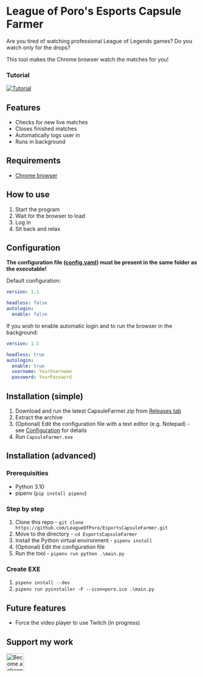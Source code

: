 # League of Poro's Esports Capsule Farmer

Are you tired of watching professional League of Legends games? Do you watch only for the drops?

This tool makes the Chrome browser watch the matches for you!

### Tutorial
[![Tutorial](https://img.youtube.com/vi/FCk6MoSjt5w/0.jpg)](https://www.youtube.com/watch?v=FCk6MoSjt5w)

## Features
- Checks for new live matches
- Closes finished matches
- Automatically logs user in
- Runs in background

## Requirements
- [Chrome browser](https://www.google.com/chrome/)

## How to use
1. Start the program
2. Wait for the browser to load
3. Log in
4. Sit back and relax

## Configuration
**The configuration file ([config.yaml](config.yaml)) must be present in the same folder as the executable!**

Default configuration:
```yaml
version: 1.1

headless: false
autologin:
  enable: false
```

If you wish to enable automatic login and to run the browser in the background:
```yaml
version: 1.1

headless: true
autologin:
  enable: true
  username: YourUsername
  password: YourPassword
```

## Installation (simple)
1. Download and run the latest CapsuleFarmer.zip from [Releases tab](https://github.com/LeagueOfPoro/EsportsCapsuleFarmer/releases)
2. Extract the archive
3. (Optional) Edit the configuration file with a text editor (e.g. Notepad) - see [Configuration](#configuration) for details
4. Run `CapsuleFarmer.exe` 

## Installation (advanced)

### Prerequisities
- Python 3.10
- pipenv (`pip install pipenv`)

### Step by step
1. Clone this repo - `git clone https://github.com/LeagueOfPoro/EsportsCapsuleFarmer.git`
2. Move to the directory -  `cd EsportsCapsuleFarmer`
3. Install the Python virtual environment - `pipenv install`
4. (Optional) Edit the configuration file
5. Run the tool - `pipenv run python .\main.py`

### Create EXE
1.  `pipenv install --dev`
2.  `pipenv run pyinstaller -F --icon=poro.ico .\main.py`

## Future features
- Force the video player to use Twitch (in progress)

## Support my work
<a href='https://www.youtube.com/channel/UCwgpdTScSd788qILhLnyyyw/join' target='_blank'><img height='35' style='border:0px;height:46px;' src='https://share.leagueofporo.com/yt_member.png' border='0' alt='Become a channel member on YouTube' />
